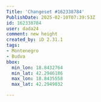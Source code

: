 ```yaml
---
Title: 'Changeset #162338784'
PublishDate: 2025-02-10T07:39:53Z
id: 162338784
user: dada24
comment: new height
created_by: iD 2.31.1
tags:
- Montenegro
- Budva
bbox:
  min_lon: 18.8432764
  min_lat: 42.2946186
  max_lon: 18.8435558
  max_lat: 42.2949032

---
```

